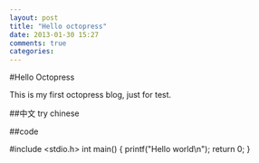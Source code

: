 ```yaml
---
layout: post
title: "Hello octopress"
date: 2013-01-30 15:27
comments: true
categories: 
---
```


#Hello Octopress

This is my first octopress blog, just for test.

##中文
try chinese

##code

#include <stdio.h>
int main()
{
	printf("Hello world\n");
	return 0;
}
